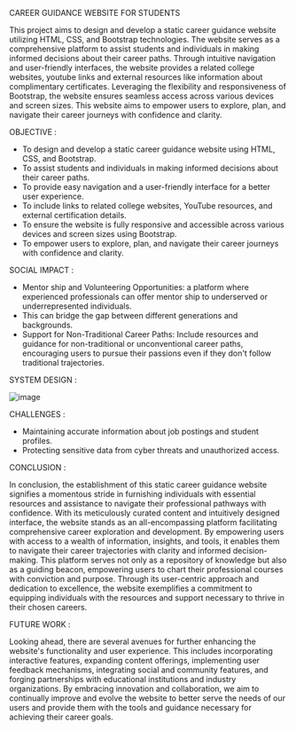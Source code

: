 CAREER GUIDANCE WEBSITE FOR STUDENTS

This project aims to design and develop a static career guidance website utilizing HTML, CSS, and Bootstrap technologies. The website serves as a comprehensive platform to assist students and individuals in making informed decisions about their career paths. Through intuitive navigation and user-friendly interfaces, the website provides a related college websites, youtube links and external resources like information about complimentary certificates. Leveraging the flexibility and responsiveness of Bootstrap, the website ensures seamless access across various devices and screen sizes. This website aims to empower users to explore, plan, and navigate their career journeys with confidence and clarity.​

OBJECTIVE :

* To design and develop a static career guidance website using HTML, CSS, and Bootstrap.
* To assist students and individuals in making informed decisions about their career paths.
* To provide easy navigation and a user-friendly interface for a better user experience.
* To include links to related college websites, YouTube resources, and external certification details.
* To ensure the website is fully responsive and accessible across various devices and screen sizes using Bootstrap.
* To empower users to explore, plan, and navigate their career journeys with confidence and clarity.

SOCIAL IMPACT :

* Mentor ship and Volunteering Opportunities: a platform where experienced professionals can offer mentor ship to underserved or underrepresented individuals.
* This can bridge the gap between different generations and backgrounds.
* Support for Non-Traditional Career Paths: Include resources and guidance for non-traditional or unconventional career paths, encouraging users to pursue their passions even if they don't follow traditional trajectories.

SYSTEM DESIGN :

![image](https://github.com/user-attachments/assets/aeeb6939-fb18-481a-aeaa-1cf9213e0cbe)

CHALLENGES :

* Maintaining accurate information about job postings and student profiles.
* Protecting sensitive data from cyber threats and unauthorized access.

CONCLUSION :

In conclusion, the establishment of this static career guidance website signifies a momentous stride in furnishing individuals with essential resources and assistance to navigate their professional pathways with confidence. With its meticulously curated content and intuitively designed interface, the website stands as an all-encompassing platform facilitating comprehensive career exploration and development. By empowering users with access to a wealth of information, insights, and tools, it enables them to navigate their career trajectories with clarity and informed decision-making. This platform serves not only as a repository of knowledge but also as a guiding beacon, empowering users to chart their professional courses with conviction and purpose. Through its user-centric approach and dedication to excellence, the website exemplifies a commitment to equipping individuals with the resources and support necessary to thrive in their chosen careers. 

FUTURE WORK :

Looking ahead, there are several avenues for further enhancing the website's functionality and user experience. This includes incorporating interactive features, expanding content offerings, implementing user feedback mechanisms, integrating social and community features, and forging partnerships with educational institutions and industry organizations. By embracing innovation and collaboration, we aim to continually improve and evolve the website to better serve the needs of our users and provide them with the tools and guidance necessary for achieving their career goals. 
